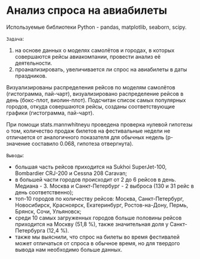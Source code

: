# Анализ спроса на авиабилеты

Используемые библиотеки Python - pandas, matplotlib, seaborn, scipy.

`Задача`:  

1. на основе данных о моделях самолётов и городах, в которых совершаются рейсы авиакомпании, провести анализ её деятельности.
2. проанализировать, увеличивается ли спрос на авиабилеты в даты праздников.

Визуализированы распределения рейсов по моделям самолётов (гистограмма, пай-чарт), визуализировано распределение рейсов в день (бокс-плот, виолин-плот). Подсчитан список самых популярных городов, откуда совершаются рейсы, созданы соответствующие графики (гистограмма, пай-чарт).

При помощи stats.mannwhitneyu проведена проверка нулевой гипотезы о том, количество продаж билетов на фестивальные недели не отличается от аналогичного показателя для обычных недель (p-значение составило 0.068, гипотеза отвергнута).

`Выводы`: 
- большая часть рейсов приходится на Sukhoi SuperJet-100, Bombardier CRJ-200 и Cessna 208 Caravan;
- в большей части городов происходит от 2 до 6 рейсов в день. Медиана - 3. Москва и Санкт-Петербург - 2 выброса (130 и 31 рейс в день соответственно);
- топ-10 городов по количеству рейсов: Москва, Санкт-Петербург, Новосибирск, Красноярск, Екатеринбург, Ростов-на-Дону, Пермь, Брянск, Сочи, Ульяновск;
- среди 10 самых загруженных городов больше половины рейсов приходится на Москву (51,8 %), также значительная доля у Санкт-Петербурга (12,4 %).
- также мы выяснили, что спрос на билеты во время фестивалей может отличаться от спроса в обычное время, но для твердого вывода нам необходимо больше данных.
